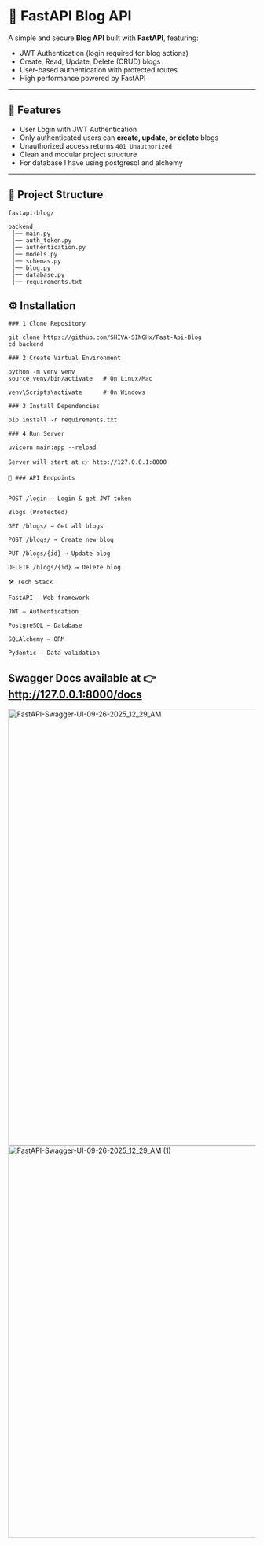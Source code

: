 # 📝 FastAPI Blog API  

A simple and secure **Blog API** built with **FastAPI**, featuring:  
- JWT Authentication (login required for blog actions)  
- Create, Read, Update, Delete (CRUD) blogs  
- User-based authentication with protected routes  
- High performance powered by FastAPI  

---

## 🚀 Features  
- User Login with JWT Authentication  
- Only authenticated users can **create, update, or delete** blogs  
- Unauthorized access returns `401 Unauthorized`  
- Clean and modular project structure  
- For database I have using postgresql and alchemy

---

## 📂 Project Structure  
```
fastapi-blog/

backend
 │── main.py 
 │── auth_token.py
 │── authentication.py
 │── models.py 
 │── schemas.py
 │── blog.py 
 │── database.py 
 │── requirements.txt

```

## ⚙️ Installation  

```
### 1️ Clone Repository

git clone https://github.com/SHIVA-SINGHx/Fast-Api-Blog
cd backend

### 2 Create Virtual Environment

python -m venv venv
source venv/bin/activate   # On Linux/Mac

venv\Scripts\activate      # On Windows

### 3 Install Dependencies

pip install -r requirements.txt

### 4 Run Server

uvicorn main:app --reload

Server will start at 👉 http://127.0.0.1:8000

```
```
📌 ### API Endpoints


POST /login → Login & get JWT token

Blogs (Protected)

GET /blogs/ → Get all blogs

POST /blogs/ → Create new blog

PUT /blogs/{id} → Update blog

DELETE /blogs/{id} → Delete blog
```
```
🛠 Tech Stack

FastAPI – Web framework

JWT – Authentication

PostgreSQL – Database

SQLAlchemy – ORM

Pydantic – Data validation

```
## Swagger Docs available at 👉 http://127.0.0.1:8000/docs

<img width="1552" height="888" alt="FastAPI-Swagger-UI-09-26-2025_12_29_AM" src="https://github.com/user-attachments/assets/0eb4933c-2510-4d57-85cf-fe9e1e875907" />
<img width="1507" height="799" alt="FastAPI-Swagger-UI-09-26-2025_12_29_AM (1)" src="https://github.com/user-attachments/assets/81039be4-b411-411e-81ce-34e77d113335" />


